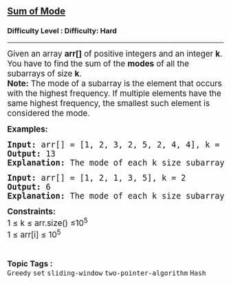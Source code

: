 <h2><a href="https://www.geeksforgeeks.org/problems/sum-of-mode/1?_gl=1*1qtk92c*_up*MQ..*_gs*MQ..&gclid=CjwKCAjwiNXFBhBKEiwAPSaPCYnXfwRgUQogjZVGEckx3CV_d4F54aTBdCfeIEwKVpgmzUBWiPu9LRoCMVUQAvD_BwE&gbraid=0AAAAAC9yBkCiWSyy3vRo63y01wg5Hr_-k">Sum of Mode</a></h2><h3>Difficulty Level : Difficulty: Hard</h3><hr><div class="problems_problem_content__Xm_eO"><p><span style="font-size: 14pt;">Given an array <strong>arr[]</strong> of positive integers and an integer <strong>k</strong>. You have to find the sum of the <strong>modes</strong> of all the subarrays of size <strong>k</strong>.</span><br><span style="font-size: 14pt;"><strong>Note:</strong>&nbsp;</span><span style="font-size: 18.6667px;">The mode of a subarray is the element that occurs with the highest frequency. If multiple elements have the same highest frequency, the smallest such element is considered the mode.</span></p>
<p><span style="font-size: 14pt;"><strong>Examples:</strong></span></p>
<pre><span style="font-size: 14pt;"><strong>Input: </strong>arr[] = [1, 2, 3, 2, 5, 2, 4, 4], k = 3<strong><br>Output:</strong> 13<strong><br>Explanation:</strong> The mode of each k size subarray is [1, 2, 2, 2, 2, 4] and sum of all modes is 13.</span></pre>
<pre><span style="font-size: 14pt;"><strong>Input: </strong>arr[] = [1, 2, 1, 3, 5], k = 2<strong><br>Output:</strong> 6<strong><br>Explanation:&nbsp;</strong>The mode of each k size subarray is [1, 1, 1, 3] and sum of all modes is 6.</span></pre>
<p><span style="font-size: 14pt;"><strong>Constraints:<br></strong>1 ≤ k ≤ arr.size() ≤10<sup>5</sup><br>1 ≤ arr[i] ≤ 10<sup>5</sup></span></p></div><br><p><span style=font-size:18px><strong>Topic Tags : </strong><br><code>Greedy</code>&nbsp;<code>set</code>&nbsp;<code>sliding-window</code>&nbsp;<code>two-pointer-algorithm</code>&nbsp;<code>Hash</code>&nbsp;